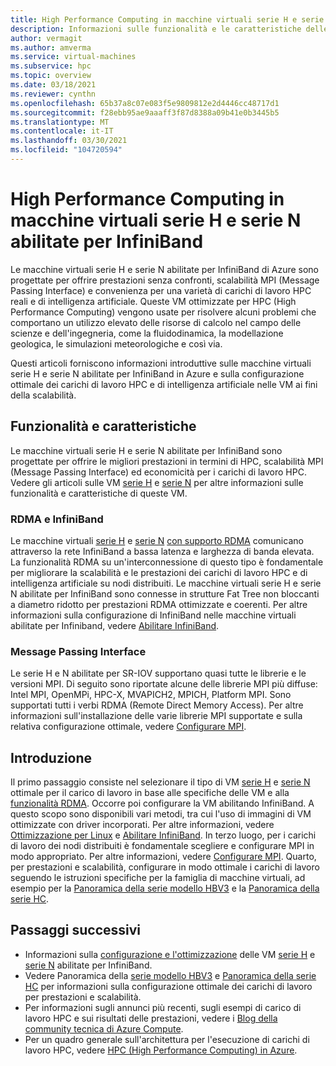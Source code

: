 ```yaml
---
title: High Performance Computing in macchine virtuali serie H e serie N abilitate per InfiniBand - Macchine virtuali di Azure
description: Informazioni sulle funzionalità e le caratteristiche delle VM serie H e serie N abilitate per InfiniBand e ottimizzate per HPC.
author: vermagit
ms.author: amverma
ms.service: virtual-machines
ms.subservice: hpc
ms.topic: overview
ms.date: 03/18/2021
ms.reviewer: cynthn
ms.openlocfilehash: 65b37a8c07e083f5e9809812e2d4446cc48717d1
ms.sourcegitcommit: f28ebb95ae9aaaff3f87d8388a09b41e0b3445b5
ms.translationtype: MT
ms.contentlocale: it-IT
ms.lasthandoff: 03/30/2021
ms.locfileid: "104720594"
---
```

# <a name="high-performance-computing-on-infiniband-enabled-h-series-and-n-series-vms"></a>High Performance Computing in macchine virtuali serie H e serie N abilitate per InfiniBand

Le macchine virtuali serie H e serie N abilitate per InfiniBand di Azure sono progettate per offrire prestazioni senza confronti, scalabilità MPI (Message Passing Interface) e convenienza per una varietà di carichi di lavoro HPC reali e di intelligenza artificiale. Queste VM ottimizzate per HPC (High Performance Computing) vengono usate per risolvere alcuni problemi che comportano un utilizzo elevato delle risorse di calcolo nel campo delle scienze e dell'ingegneria, come la fluidodinamica, la modellazione geologica, le simulazioni meteorologiche e così via.

Questi articoli forniscono informazioni introduttive sulle macchine virtuali serie H e serie N abilitate per InfiniBand in Azure e sulla configurazione ottimale dei carichi di lavoro HPC e di intelligenza artificiale nelle VM ai fini della scalabilità.

## <a name="features-and-capabilities"></a>Funzionalità e caratteristiche

Le macchine virtuali serie H e serie N abilitate per InfiniBand sono progettate per offrire le migliori prestazioni in termini di HPC, scalabilità MPI (Message Passing Interface) ed economicità per i carichi di lavoro HPC. Vedere gli articoli sulle VM [serie H](../../sizes-hpc.md) e [serie N](../../sizes-gpu.md) per altre informazioni sulle funzionalità e caratteristiche di queste VM.

### <a name="rdma-and-infiniband"></a>RDMA e InfiniBand

Le macchine virtuali [serie H](../../sizes-hpc.md) e [serie N](../../sizes-gpu.md) [con supporto RDMA](../../sizes-hpc.md#rdma-capable-instances) comunicano attraverso la rete InfiniBand a bassa latenza e larghezza di banda elevata. La funzionalità RDMA su un'interconnessione di questo tipo è fondamentale per migliorare la scalabilità e le prestazioni dei carichi di lavoro HPC e di intelligenza artificiale su nodi distribuiti. Le macchine virtuali serie H e serie N abilitate per InfiniBand sono connesse in strutture Fat Tree non bloccanti a diametro ridotto per prestazioni RDMA ottimizzate e coerenti.
Per altre informazioni sulla configurazione di InfiniBand nelle macchine virtuali abilitate per Infiniband, vedere [Abilitare InfiniBand](enable-infiniband.md).

### <a name="message-passing-interface"></a>Message Passing Interface

Le serie H e N abilitate per SR-IOV supportano quasi tutte le librerie e le versioni MPI. Di seguito sono riportate alcune delle librerie MPI più diffuse: Intel MPI, OpenMPi, HPC-X, MVAPICH2, MPICH, Platform MPI. Sono supportati tutti i verbi RDMA (Remote Direct Memory Access).
Per altre informazioni sull'installazione delle varie librerie MPI supportate e sulla relativa configurazione ottimale, vedere [Configurare MPI](setup-mpi.md).

## <a name="get-started"></a>Introduzione

Il primo passaggio consiste nel selezionare il tipo di VM [serie H](../../sizes-hpc.md) e [serie N](../../sizes-gpu.md) ottimale per il carico di lavoro in base alle specifiche delle VM e alla [funzionalità RDMA](../../sizes-hpc.md#rdma-capable-instances).
Occorre poi configurare la VM abilitando InfiniBand. A questo scopo sono disponibili vari metodi, tra cui l'uso di immagini di VM ottimizzate con driver incorporati. Per altre informazioni, vedere [Ottimizzazione per Linux](configure.md) e [Abilitare InfiniBand](enable-infiniband.md).
In terzo luogo, per i carichi di lavoro dei nodi distribuiti è fondamentale scegliere e configurare MPI in modo appropriato. Per altre informazioni, vedere [Configurare MPI](setup-mpi.md).
Quarto, per prestazioni e scalabilità, configurare in modo ottimale i carichi di lavoro seguendo le istruzioni specifiche per la famiglia di macchine virtuali, ad esempio per la [Panoramica della serie modello HBV3](hbv3-series-overview.md) e la [Panoramica della serie HC](hc-series-overview.md).

## <a name="next-steps"></a>Passaggi successivi

- Informazioni sulla [configurazione e l'ottimizzazione](configure.md) delle VM [serie H](../../sizes-hpc.md) e [serie N](../../sizes-gpu.md) abilitate per InfiniBand.
- Vedere Panoramica della [serie modello HBV3](hb-series-overview.md) e [Panoramica della serie HC](hc-series-overview.md) per informazioni sulla configurazione ottimale dei carichi di lavoro per prestazioni e scalabilità.
- Per informazioni sugli annunci più recenti, sugli esempi di carico di lavoro HPC e sui risultati delle prestazioni, vedere i [Blog della community tecnica di Azure Compute](https://techcommunity.microsoft.com/t5/azure-compute/bg-p/AzureCompute).
- Per un quadro generale sull'architettura per l'esecuzione di carichi di lavoro HPC, vedere [HPC (High Performance Computing) in Azure](/azure/architecture/topics/high-performance-computing/).
